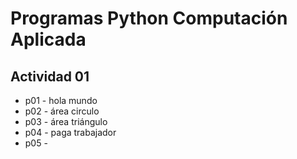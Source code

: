 # Programas Python Computación Aplicada

## Actividad 01

- p01 - hola mundo
- p02 - área circulo
- p03 - área triángulo
- p04 - paga trabajador
- p05 - 